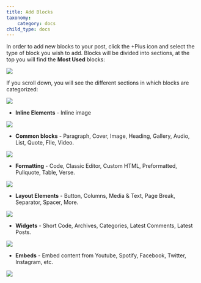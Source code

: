 ```yaml
---
title: Add Blocks
taxonomy:
    category: docs
child_type: docs
---
```



In order to add new blocks to your post, click the +Plus icon and select the type of block you wish to add. Blocks will be divided into sections, at the top you will find the **Most Used** blocks:

![](most-used.png)

If you scroll down, you will see the different sections in which blocks are categorized:

![](other-blocks.png)

- **Inline Elements** - Inline image

![](inline-image.PNG)

- **Common blocks** - Paragraph, Cover, Image, Heading, Gallery, Audio, List, Quote, FIle, Video.

![](common-blocks.PNG)

- **Formatting** - Code, Classic Editor, Custom HTML, Preformatted, Pullquote, Table, Verse.

![](formatting.PNG)

- **Layout Elements** - Button, Columns, Media & Text, Page Break, Separator, Spacer, More.

![](layout-elements.PNG)

- **Widgets** - Short Code, Archives, Categories, Latest Comments, Latest Posts.

![](Widgets.PNG)

- **Embeds** - Embed content from Youtube, Spotify, Facebook, Twitter, Instagram, etc.

![](embed.PNG)
